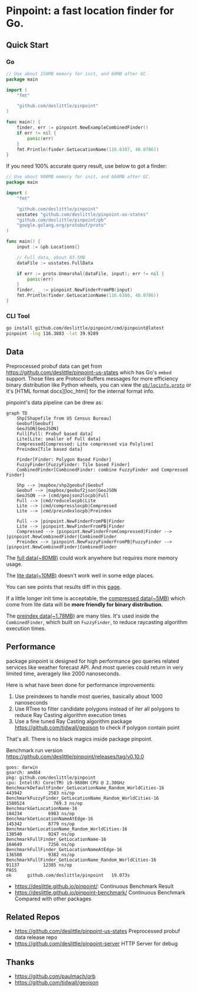 # Pinpoint: a fast location finder for Go.

## Quick Start

### Go

```go
// Use about 150MB memory for init, and 60MB after GC.
package main

import (
	"fmt"

	"github.com/deslittle/pinpoint"
)

func main() {
	finder, err := pinpoint.NewExampleCombinedFinder()
	if err != nil {
		panic(err)
	}
	fmt.Println(finder.GetLocationName(116.6387, 40.0786))
}
```

If you need 100% accurate query result, use below to got a finder:

```go
// Use about 900MB memory for init, and 660MB after GC.
package main

import (
	"fmt"

	"github.com/deslittle/pinpoint"
	usstates "github.com/deslittle/pinpoint-us-states"
	"github.com/deslittle/pinpoint/pb"
	"google.golang.org/protobuf/proto"
)

func main() {
	input := &pb.Locations{}

	// Full data, about 83.5MB
	dataFile := usstates.FullData

	if err := proto.Unmarshal(dataFile, input); err != nil {
		panic(err)
	}
	finder, _ := pinpoint.NewFinderFromPB(input)
	fmt.Println(finder.GetLocationName(116.6386, 40.0786))
}
```

### CLI Tool

```bash
go install github.com/deslittle/pinpoint/cmd/pinpoint@latest
pinpoint -lng 116.3883 -lat 39.9289
```

## Data

Preprocessed probuf data can get from <https://github.com/deslittle/pinpoint-us-states>
which has Go's `embed` support. Those files are Protocol Buffers messages for
more efficiency binary distribution like Python wheels, you can view
the [`pb/locinfo.proto`](./pb/locinfo.proto) or it's [HTML format docs][loc_html]
for the internal format info.

pinpoint's data pipeline can be drew as:

```mermaid
graph TD
    Shp[Shapefile from US Census Bureau]
    Geobuf[Geobuf]
    GeoJSON[GeoJSON]
    Full[Full: Probuf based data]
    Lite[Lite: smaller of Full data]
    Compressed[Compressed: Lite compressed via Polyline]
    Preindex[Tile based data]

    Finder[Finder: Polygon Based Finder]
    FuzzyFinder[FuzzyFinder: Tile based Finder]
    CombinedFinder[CombinedFinder: combine FuzzyFinder and Compressed Finder]

    Shp --> |mapbox/shp2geobuf|Geobuf
    Geobuf --> |mapbox/geobuf2json|GeoJSON
    GeoJSON --> |cmd/geojson2locpb|Full
    Full --> |cmd/reducelocpb|Lite
    Lite --> |cmd/compresslocpb|Compressed
    Lite --> |cmd/preindexlocpb|Preindex

    Full --> |pinpoint.NewFinderFromPB|Finder
    Lite --> |pinpoint.NewFinderFromPB|Finder
    Compressed --> |pinpoint.NewFinderFromCompressed|Finder --> |pinpoint.NewCombinedFinder|CombinedFinder
    Preindex --> |pinpoint.NewFuzzyFinderFromPB|FuzzyFinder --> |pinpoint.NewCombinedFinder|CombinedFinder
```

The [full data(~80MB)][full-link] could work anywhere but requires more memory usage.

The [lite data(~10MB)][lite-link] doesn't work well in some edge places.

You can see points that results diff in this [page][points_not_equal].

If a little longer init time is acceptable,
the [compressed data(~5MB)][compressd-link] which come from lite data
will be **more friendly for binary distribution.**

The [preindex data(~1.78MB)][preindex-link] are many tiles.
It's used inside the `CombinedFinder`, which built on `FuzzyFinder`, to reduce
raycasting algorithm execution times.

[pb_html]: https://deslittle.github.io/pinpoint/pb.html
[full-link]: https://github.com/deslittle/pinpoint-us-states/blob/main/us-states.pb
[lite-link]: https://github.com/deslittle/pinpoint-us-states/blob/main/us-states.reduce.pb
[preindex-link]: https://github.com/deslittle/pinpoint-us-states/blob/main/us-states.reduce.preindex.pb
[compressd-link]: https://github.com/deslittle/pinpoint-us-states/blob/main/us-states.reduce.compress.pb
[points_not_equal]: https://geojson.io/#id=gist:deslittle/2d958e7f0a279a7411c04907f255955a

## Performance

package pinpoint is designed for high performance geo queries related services like
weather forecast API. And most queries could return in very limited time,
averagely like 2000 nanoseconds.

Here is what have been done for performance improvements:

1. Use preindexes to handle most queries, basically about 1000 nanoseconds
2. Use RTree to filter candidate polygons instead of iter all polygons to reduce
   Ray Casting algorithm execution times
3. Use a fine tuned Ray Casting algorithm package
   <https://github.com/tidwall/geojson> to check if polygon contain point

That's all. There is no black magics inside package pinpoint.

Benchmark run version <https://github.com/deslittle/pinpoint/releases/tag/v0.10.0>

```
goos: darwin
goarch: amd64
pkg: github.com/deslittle/pinpoint
cpu: Intel(R) Core(TM) i9-9880H CPU @ 2.30GHz
BenchmarkDefaultFinder_GetLocationName_Random_WorldCities-16    	  443942	      2583 ns/op
BenchmarkFuzzyFinder_GetLocationName_Random_WorldCities-16      	 1580524	       769.3 ns/op
BenchmarkGetLocationName-16                                     	  184234	      6983 ns/op
BenchmarkGetLocationNameAtEdge-16                               	  145342	      8779 ns/op
BenchmarkGetLocationName_Random_WorldCities-16                  	  130540	      9247 ns/op
BenchmarkFullFinder_GetLocationName-16                          	  164649	      7256 ns/op
BenchmarkFullFinder_GetLocationNameAtEdge-16                    	  136508	      9382 ns/op
BenchmarkFullFinder_GetLocationName_Random_WorldCities-16       	   91137	     12385 ns/op
PASS
ok  	github.com/deslittle/pinpoint	19.073s
```

- <https://deslittle.github.io/pinpoint/>:
  Continuous Benchmark Result
- <https://deslittle.github.io/pinpoint-benchmark/>
  Continuous Benchmark Compared with other packages

## Related Repos

- <https://github.com/deslittle/pinpoint-us-states>
  Preprocessed probuf data release repo
- <https://github.com/deslittle/pinpoint-server>
  HTTP Server for debug

## Thanks

- <https://github.com/paulmach/orb>
- <https://github.com/tidwall/geojson>

